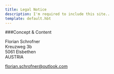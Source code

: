 ```yaml
---
title: Legal Notice
description: I'm required to include this site..
template: default.hbt
---
```


###Concept & Content

Florian Schrofner  
Kreuzweg 3b  
5061 Elsbethen  
AUSTRIA

<a href="mailto:florian.schrofner@outlook.com" target="_top">
florian.schrofner@outlook.com</a>